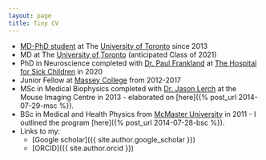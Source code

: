```yaml
---
layout: page
title: Tiny CV
---
```


* [MD-PhD student](http://www.md.utoronto.ca/current-student-biographies) at The [University of Toronto](http://www.utoronto.ca/) since 2013
* MD at The [University of Toronto](https://md.utoronto.ca/md-program) (anticipated Class of 2021)
* PhD in Neuroscience completed with [Dr. Paul Frankland](https://www.jflab.ca/) at [The Hospital for Sick Children](http://www.sickkids.ca/) in 2020
* Junior Fellow at [Massey College](http://www.masseycollege.ca) from 2012-2017
* MSc in Medical Biophysics completed with [Dr. Jason Lerch](http://medbio.utoronto.ca/faculty/lerch.html) at the Mouse Imaging Centre in 2013 - elaborated on [here]({% post_url 2014-07-29-msc %}). 
* BSc in Medical and Health Physics from [McMaster University](https://www.mcmaster.ca/) in 2011 - I outlined the program [here]({% post_url 2014-07-28-bsc %}).
* Links to my:
    * [Google scholar]({{ site.author.google_scholar }})
    * [ORCID]({{ site.author.orcid }})